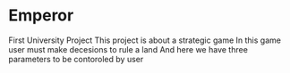 # Emperor
First University Project
This project is about a strategic game
In this game user must make decesions to rule a land
And here we have three parameters to be contoroled by user
